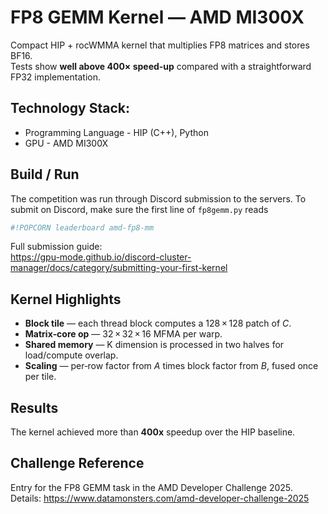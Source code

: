 # FP8 GEMM Kernel — AMD MI300X
Compact HIP + rocWMMA kernel that multiplies FP8 matrices and stores BF16.  
Tests show **well above 400× speed‑up** compared with a straightforward FP32 implementation.

## Technology Stack:
- Programming Language - HIP (C++), Python
- GPU - AMD MI300X

## Build / Run
The competition was run through Discord submission to the servers.
To submit on Discord, make sure the first line of `fp8gemm.py` reads

```python
#!POPCORN leaderboard amd-fp8-mm
```

Full submission guide:  
<https://gpu-mode.github.io/discord-cluster-manager/docs/category/submitting-your-first-kernel>

## Kernel Highlights
* **Block tile** — each thread block computes a 128 × 128 patch of *C*.  
* **Matrix‑core op** — 32 × 32 × 16 MFMA per warp.  
* **Shared memory** — K dimension is processed in two halves for load/compute overlap.  
* **Scaling** — per‑row factor from *A* times block factor from *B*, fused once per tile.

## Results
The kernel achieved more than **400x** speedup over the HIP baseline.

## Challenge Reference
Entry for the FP8 GEMM task in the AMD Developer Challenge 2025.  
Details: <https://www.datamonsters.com/amd-developer-challenge-2025>
